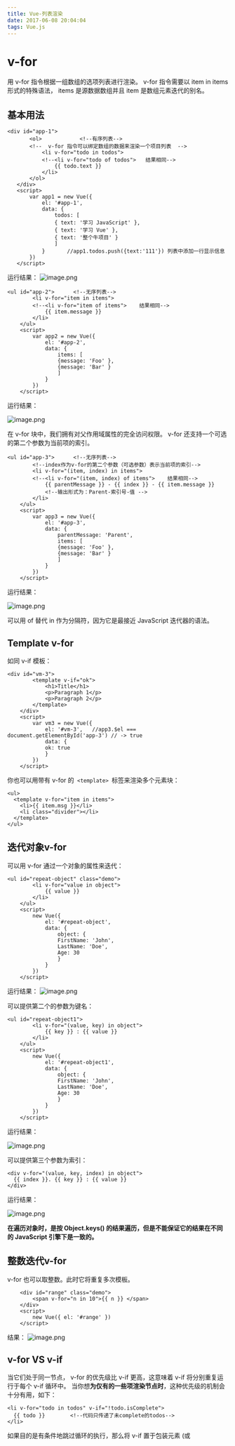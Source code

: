 ```yaml
---
title: Vue-列表渲染
date: 2017-06-08 20:04:04
tags: Vue.js
---
```


# v-for
用 v-for 指令根据一组数组的选项列表进行渲染。
v-for 指令需要以 item in items 形式的特殊语法， items 是源数据数组并且 item 是数组元素迭代的别名。
<!-- more -->
## 基本用法
 ```
<div id="app-1">
        <ol>            <!--有序列表-->
        <!--  v-for 指令可以绑定数组的数据来渲染一个项目列表  -->
            <li v-for="todo in todos">
            <!--<li v-for="todo of todos">   结果相同-->
                {{ todo.text }}
            </li>
        </ol>
    </div>
    <script>
        var app1 = new Vue({
            el: '#app-1',
            data: {
                todos: [
                { text: '学习 JavaScript' },
                { text: '学习 Vue' },
                { text: '整个牛项目' }          
                ]         
            }       //app1.todos.push({text:'111'}) 列表中添加一行显示信息
        })
    </script>
```
运行结果：
![image.png](http://upload-images.jianshu.io/upload_images/1393082-54fe167c4d5fb043.png?imageMogr2/auto-orient/strip%7CimageView2/2/w/1240)

```
<ul id="app-2">      <!--无序列表-->
        <li v-for="item in items">
        <!--<li v-for="item of items">    结果相同-->  
            {{ item.message }}
        </li>
    </ul>
    <script>
        var app2 = new Vue({
            el: '#app-2',
            data: {
                items: [
                {message: 'Foo' },
                {message: 'Bar' }
                ]
            }
        })
    </script>
 ```
运行结果：

![image.png](http://upload-images.jianshu.io/upload_images/1393082-afb57fe80426fa40.png?imageMogr2/auto-orient/strip%7CimageView2/2/w/1240)


在 v-for 块中，我们拥有对父作用域属性的完全访问权限。 v-for 还支持一个可选的第二个参数为当前项的索引。
```
<ul id="app-3">      <!--无序列表-->
        <!--index作为v-for的第二个参数（可选参数）表示当前项的索引-->
        <li v-for="(item, index) in items">
        <!--<li v-for="(item, index) of items">    结果相同-->       
            {{ parentMessage }} - {{ index }} - {{ item.message }}
            <!--输出形式为：Parent-索引号-值 -->
        </li>
    </ul>
    <script>
        var app3 = new Vue({
            el: '#app-3',
            data: {
                parentMessage: 'Parent',
                items: [
                {message: 'Foo' },
                {message: 'Bar' }
                ]
            }
        })
    </script>
```
运行结果：

![image.png](http://upload-images.jianshu.io/upload_images/1393082-467c347cfc50e44f.png?imageMogr2/auto-orient/strip%7CimageView2/2/w/1240)

可以用 of 替代 in 作为分隔符，因为它是最接近 JavaScript 迭代器的语法。

## Template v-for
如同 v-if 模板：
```
<div id="vm-3">
        <template v-if="ok">
            <h1>Title</h1>
            <p>Paragraph 1</p>
            <p>Paragraph 2</p>
        </template>   
    </div>
    <script>
        var vm3 = new Vue({
            el: '#vm-3',   //app3.$el === document.getElementById('app-3') // -> true
            data: {   
            ok: true
            }
        })
    </script>
```
你也可以用带有 v-for 的`  <template>  `标签来渲染多个元素块：
```
<ul>
  <template v-for="item in items">
    <li>{{ item.msg }}</li>
    <li class="divider"></li>
  </template>
</ul>
```

## 迭代对象v-for
可以用 v-for 通过一个对象的属性来迭代：
```
<ul id="repeat-object" class="demo">
        <li v-for="value in object">
            {{ value }}
        </li>
    </ul>
    <script>
        new Vue({
            el: '#repeat-object',
            data: {
                object: {
                FirstName: 'John',
                LastName: 'Doe',
                Age: 30
                }
            }
        })
    </script>
```
运行结果：
![image.png](http://upload-images.jianshu.io/upload_images/1393082-d86441a79eac9b15.png?imageMogr2/auto-orient/strip%7CimageView2/2/w/1240)

可以提供第二个的参数为键名：
```
<ul id="repeat-object1">
        <li v-for="(value, key) in object">
            {{ key }} : {{ value }}
        </li>
    </ul>
    <script>
        new Vue({
            el: '#repeat-object1',
            data: {
                object: {
                FirstName: 'John',
                LastName: 'Doe',
                Age: 30
                }
            }
        })
    </script>
```
运行结果：

![image.png](http://upload-images.jianshu.io/upload_images/1393082-45ed010a893053dd.png?imageMogr2/auto-orient/strip%7CimageView2/2/w/1240)

可以提供第三个参数为索引：
```
<div v-for="(value, key, index) in object">
  {{ index }}. {{ key }} : {{ value }}
</div>
```
运行结果：

![image.png](http://upload-images.jianshu.io/upload_images/1393082-ee1b869d6656a40b.png?imageMogr2/auto-orient/strip%7CimageView2/2/w/1240)

**在遍历对象时，是按 Object.keys() 的结果遍历，但是不能保证它的结果在不同的 JavaScript 引擎下是一致的。**

## 整数迭代v-for
v-for 也可以取整数。此时它将重复多次模板。
```
    <div id="range" class="demo">
        <span v-for="n in 10">{{ n }} </span>
    </div>
    <script>
        new Vue({ el: '#range' })
    </script>
```
结果：
![image.png](http://upload-images.jianshu.io/upload_images/1393082-af56a295a6cfb67d.png?imageMogr2/auto-orient/strip%7CimageView2/2/w/1240)

##  v-for VS v-if
当它们处于同一节点， v-for 的优先级比 v-if 更高，这意味着 v-if 将分别重复运行于每个 v-if 循环中。
当你想**为仅有的一些项渲染节点时**，这种优先级的机制会十分有用，如下：
```
<li v-for="todo in todos" v-if="!todo.isComplete">
  {{ todo }}        <!--代码只传递了未complete的todos-->
</li>
```

如果目的是有条件地跳过循环的执行，那么将 v-if 置于包装元素 (或 <template>)上。如:
```
<ul v-if="shouldRenderTodos">
  <li v-for="todo in todos">
    {{ todo }}
  </li>
</ul>
```

# key
当 Vue.js 用 v-for 正在更新已渲染过的元素列表时，它默认用 “就地复用” 策略。如果数据项的顺序被改变，Vue将不是移动 DOM 元素来匹配数据项的顺序， 而是简单复用此处每个元素，并且确保它在特定索引下显示已被渲染过的每个元素。这个类似 Vue 1.x 的 track-by="$index" 。

Vue 1.x 的 track-by="$index" :
如果没有唯一的键供追踪，可以使用 track-by="$index"，它强制让 v-for 进入原位更新模式：片断不会被移动，而是简单地以对应索引的新值刷新。这种模式也能处理数据数组中重复的值。
这让数据替换非常高效，但是也会付出一定的代价。因为这时 DOM 节点不再映射数组元素顺序的改变，不能同步临时状态（比如 <input> 元素的值）以及组件的私有状态。因此，如果 v-for 块包含 <input> 元素或子组件，要小心使用 track-by="$index"

为了给 Vue 一个提示，以便它能跟踪每个节点的身份，从而重用和重新排序现有元素，你需要为每项提供一个唯一 key 属性。理想的 key 值是每项都有唯一 id。这个特殊的属性相当于 Vue 1.x 的 track-by ，但它的工作方式类似于一个属性，所以你需要用 v-bind 来绑定动态值（在这里使用简写）：
```
<div v-for="item in items" :key="item.id">
  <!-- 内容 -->
</div>
```
建议尽可能使用 v-for 来提供 key ，除非迭代 DOM 内容足够简单，或者你是故意要依赖于默认行为来获得性能提升。

因为它是 Vue 识别节点的一个通用机制， key 并不特别与 v-for 关联，key 还具有其他用途。

# 数组更新检测

## 变异方法
Vue 包含一组观察数组的变异方法，所以它们也将会触发视图更新：
1. push()     ：向数组的末尾添加一个或多个元素，并返回新的长度；
2. pop()      ：删除并返回数组的最后一个元素；
3. shift()   ：把数组的第一个元素从其中删除并返回第一个元素的值；
4. unshift()  ：向数组的开头添加一个或更多元素，并返回新的长度；
5. splice()   ：向/从数组中添加/删除项目，然后返回被删除的项目；
6. sort()       ：于对数组的元素进行排序；
7. reverse()    ： 颠倒数组中元素的顺序；

## 重塑数组
**变异方法**会改变被这些方法调用的原始数组。
**非变异方法**不会改变原始数组，但总是返回一个新数组。

非变异方法（3个）：
1. filter()
2. concat()    ：连接两个或多个数组，返回被连接数组的一个副本；
3. slice()      ：从已有的数组中返回选定的元素；

当使用非变异方法时，可以用新数组替换旧数组：
```
    <ul id="app-2">      <!--无序列表-->
        <li v-for="item in items">
        <!--<li v-for="item of items">-->
            {{ item.message }}
        </li>
    </ul>
    <script>
        var app2 = new Vue({
            el: '#app-2',
            data: {
                items: [
                {message: 'Foo' },
                {message: 'Bar' }
                ]
            }
        })
        app2.items = app2.items.filter(function (item) {   //非变异方法filter
            return item.message.match(/Foo/)      
        })
    </script>
```
运行结果：
![image.png](http://upload-images.jianshu.io/upload_images/1393082-e5abadc06013854e.png?imageMogr2/auto-orient/strip%7CimageView2/2/w/1240)

Vue 实现了一些智能启发式方法来最大化 DOM 元素重用，所以用一个含有相同元素的数组去替换原来的数组是非常高效的操作。

## 注意事项
由于 JavaScript 的限制， Vue 不能检测以下变动的数组：
1. 当你利用索引直接设置一个项时：
例如： ` vm.items[indexOfItem] = newValue `
> 解决方法：实现和 vm.items[indexOfItem] = newValue 相同的效果， 同时也将触发状态更新。
>>1. ` // Vue.set
Vue.set(example1.items, indexOfItem, newValue) `
>>2. ` // Array.prototype.splice
example1.items.splice(indexOfItem, 1, newValue) `
2. 当你修改数组的长度时：
 例如：`  vm.items.length = newLength `
> 解决方法：实现和 vm.items.length = newLength 相同的效果， 同时也将触发状态更新。
>> ` //Array.prototype.splice
example1.items.splice(newLength) `

# 显示过滤/排序结果
当我们想要显示一个数组的过滤或排序副本，而不实际改变或重置原始数据 时，可以创建返回过滤或排序数组的计算属性。

示例：
```
<div id="range1" class="demo1">
        <ul>
            <li v-for="n in evenNumbers">{{ n }}</li>
        </ul>
    </div>
    <script>
        new Vue({
            el: '#range1',
            data: {
                numbers: [ 1, 2, 3, 4, 5 ]
             },
            computed: {
                evenNumbers: function () {
                    return this.numbers.filter(function (number) {
                        return number % 2 === 0
                    })
                }
            } 
        })
    </script>
```
运行结果：
![image.png](http://upload-images.jianshu.io/upload_images/1393082-22a59488b1e64b33.png?imageMogr2/auto-orient/strip%7CimageView2/2/w/1240)

或者，也可以在计算属性不适用的情况下 (例如，在嵌套 v-for 循环中) 使用 method 方法：
```
<div id="range2" class="demo2">
        <ul>
            <li v-for="n in even(numbers)">{{ n }}</li>
        </ul>
    </div>
    <script>
        new Vue({
            el: '#range2',
            data: {
                numbers: [ 1, 2, 3, 4, 5 ]
             },
            methods: {
                even: function (numbers) {
                    return numbers.filter(function (number) {
                        return number % 2 === 0
                    })
                }
            } 
        })
    </script>
```
运行结果（同上）：
![image.png](http://upload-images.jianshu.io/upload_images/1393082-3f2500e57f5aa971.png?imageMogr2/auto-orient/strip%7CimageView2/2/w/1240)
